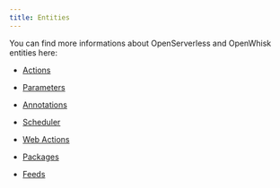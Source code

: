 ```yaml
---
title: Entities
---
```

You can find more informations about OpenServerless and OpenWhisk entities
here:

- [Actions](#actions.adoc)

- [Parameters](#parameters.adoc)

- [Annotations](#annotations.adoc)

- [Scheduler](#scheduler.adoc)

- [Web Actions](#webactions.adoc)

- [Packages](#packages.adoc)

- [Feeds](#feeds.adoc)
